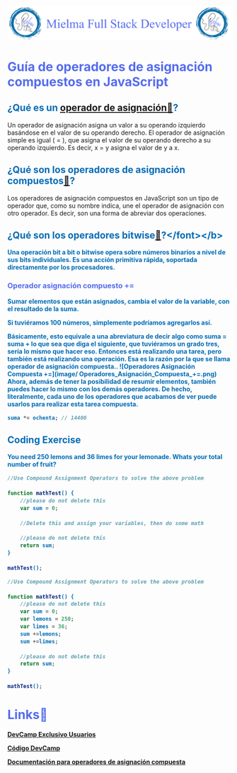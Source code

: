 ![Logo Mielma](logo/Logo_Encabezado.png)

# <b><font color="#556CEE">Guía de operadores de asignación compuestos en JavaScript</font></b>

## <b><font color="#006cb5">¿Qué es un [operador de asignación🔗](https://developer.mozilla.org/es/docs/Web/JavaScript/Guide/Expressions_and_Operators#asignacion)?</font></b>
Un operador de asignación asigna un valor a su operando izquierdo basándose en el valor de su operando derecho. El operador de asignación simple es igual ( = ), que asigna el valor de su operando derecho a su operando izquierdo. Es decir, x = y asigna el valor de y a x.

## <b><font color="#006cb5">¿Qué son los operadores de asignación compuestos[🔗](https://developer.mozilla.org/es/docs/Web/JavaScript/Guide/Expressions_and_Operators#asignacion)?</font></b>
 Los operadores de asignación compuestos en JavaScript son un tipo de operador que, como su nombre indica, une el operador de asignación con otro operador. Es decir, son una forma de abreviar dos operaciones.

## <b><font color="#006cb5">¿Qué son los operadores bitwise[🔗](https://es.wikipedia.org/wiki/Operador_a_nivel_de_bits#:~:text=Una%20operaci%C3%B3n%20bit%20a%20bit,soportada%20directamente%20por%20los%20procesadores.)?</font></b>
Una operación bit a bit o bitwise opera sobre números binarios a nivel de sus bits individuales. Es una acción primitiva rápida, soportada directamente por los procesadores.
 

 ### <font color="#556CEE">Operador asignación compuesto +=</font>
Sumar elementos que están asignados, cambia el valor de la variable, con el resultado de la suma.

Si tuviéramos 100 números, simplemente podríamos agregarlos así.

Básicamente, esto equivale a una abreviatura de decir algo como <font color="#006cb5">suma = suma + lo que sea que diga el siguiente</font>, que tuviéramos un grado tres, sería lo mismo que hacer eso. Entonces está realizando una tarea, pero también está realizando una operación. Esa es la razón por la que se llama operador de asignación compuesta..
![Operadores Asignación Compuesta +=](image/
Operadores_Asignación_Compuesta_+=.png)
Ahora, además de tener la posibilidad de resumir elementos, también puedes hacer lo mismo con los demás operadores. De hecho, literalmente, cada uno de los operadores que acabamos de ver puede usarlos para realizar esta tarea compuesta. 
```js
suma *= ochenta; // 14400
```



## <b><font color="#006cb5">Coding Exercise</font></b>
You need 250 lemons and 36 limes for your lemonade. Whats your total number of fruit?
```js
//Use Compound Assignment Operators to solve the above problem

function mathTest() {
    //please do not delete this
    var sum = 0;
    
    //Delete this and assign your variables, then do some math
    
    //please do not delete this
    return sum;
}

mathTest();
```

```js
//Use Compound Assignment Operators to solve the above problem

function mathTest() {
    //please do not delete this
    var sum = 0;
    var lemons = 250;
    var limes = 36;
    sum +=lemons;
    sum +=limes;
    
    //please do not delete this
    return sum;
}

mathTest();
```

# <b><font color="#556CEE">Links🔗</font></b>

[DevCamp Exclusivo Usuarios](https://basque.devcamp.com/pt-full-stack-development-javascript-python-react/guide/guide-compound-assignment-operators-javascript)  

[Código DevCamp](https://github.com/rails-camp/javascript-programming/blob/master/section_b_17_compound_assignment_operators.js)

[Documentación para operadores de asignación compuesta](https://developer.mozilla.org/en-US/docs/Web/JavaScript/Guide/Expressions_and_Operators)
